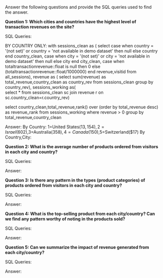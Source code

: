 Answer the following questions and provide the SQL queries used to find the answer.

**Question 1: Which cities and countries have the highest level of transaction revenues on the site?**

SQL Queries:

BY COUNTRY ONLY:
with 
sessions_clean as (
	select 	case when country = '(not set)' or country = 'not available in demo dataset' then null
		else country end country_clean,
		case when city = '(not set)' or city = 'not available in demo dataset' then null
		else city end city_clean,
		case when totaltransactionrevenue::float is null then 0
		else (totaltransactionrevenue::float/1000000) end revenue,visitid
	from all_sessions),
revenue as (
	select sum(revenue) as total_revenue,country_clean as country_rev
	from sessions_clean
	group by country_rev),
sessions_working as(		
	select * from sessions_clean sc
	join revenue r on sc.country_clean=r.country_rev)	

select country_clean,total_revenue,rank() over (order by total_revenue desc) as revenue_rank
	from sessions_working
where revenue > 0
group by total_revenue,country_clean

Answer:
By Country:
1=United States($13,154),2=Israel($602),3=Australia($358),4=Canada($150),5=Switzerland($17)
By Country,City:





**Question 2: What is the average number of products ordered from visitors in each city and country?**


SQL Queries:



Answer:





**Question 3: Is there any pattern in the types (product categories) of products ordered from visitors in each city and country?**


SQL Queries:



Answer:





**Question 4: What is the top-selling product from each city/country? Can we find any pattern worthy of noting in the products sold?**


SQL Queries:



Answer:





**Question 5: Can we summarize the impact of revenue generated from each city/country?**

SQL Queries:



Answer:







